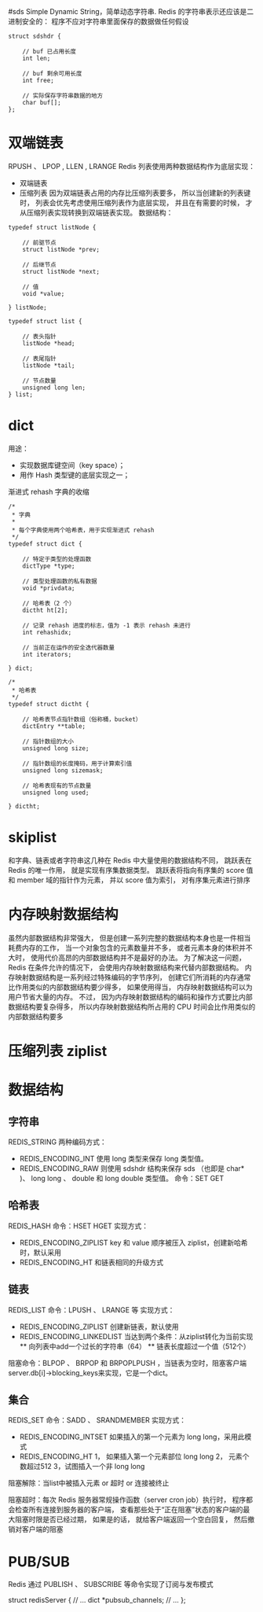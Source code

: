#sds
Simple Dynamic String，简单动态字符串.
Redis 的字符串表示还应该是二进制安全的： 程序不应对字符串里面保存的数据做任何假设
```
struct sdshdr {

    // buf 已占用长度
    int len;

    // buf 剩余可用长度
    int free;

    // 实际保存字符串数据的地方
    char buf[];
};
```
# 双端链表
 RPUSH 、 LPOP , LLEN , LRANGE 
Redis 列表使用两种数据结构作为底层实现：
* 双端链表
* 压缩列表
因为双端链表占用的内存比压缩列表要多， 所以当创建新的列表键时， 列表会优先考虑使用压缩列表作为底层实现， 并且在有需要的时候， 才从压缩列表实现转换到双端链表实现。
数据结构：
```
typedef struct listNode {

    // 前驱节点
    struct listNode *prev;

    // 后继节点
    struct listNode *next;

    // 值
    void *value;

} listNode;

typedef struct list {

    // 表头指针
    listNode *head;

    // 表尾指针
    listNode *tail;

    // 节点数量
    unsigned long len;
} list;
```

# dict
用途：

* 实现数据库键空间（key space）；
* 用作 Hash 类型键的底层实现之一；

渐进式 rehash
字典的收缩

```
/*
 * 字典
 *
 * 每个字典使用两个哈希表，用于实现渐进式 rehash
 */
typedef struct dict {

    // 特定于类型的处理函数
    dictType *type;

    // 类型处理函数的私有数据
    void *privdata;

    // 哈希表（2 个）
    dictht ht[2];

    // 记录 rehash 进度的标志，值为 -1 表示 rehash 未进行
    int rehashidx;

    // 当前正在运作的安全迭代器数量
    int iterators;

} dict;

/*
 * 哈希表
 */
typedef struct dictht {

    // 哈希表节点指针数组（俗称桶，bucket）
    dictEntry **table;

    // 指针数组的大小
    unsigned long size;

    // 指针数组的长度掩码，用于计算索引值
    unsigned long sizemask;

    // 哈希表现有的节点数量
    unsigned long used;

} dictht;
```

# skiplist
和字典、链表或者字符串这几种在 Redis 中大量使用的数据结构不同， 跳跃表在 Redis 的唯一作用， 就是实现有序集数据类型。
跳跃表将指向有序集的 score 值和 member 域的指针作为元素， 并以 score 值为索引， 对有序集元素进行排序

# 内存映射数据结构
虽然内部数据结构非常强大， 但是创建一系列完整的数据结构本身也是一件相当耗费内存的工作， 当一个对象包含的元素数量并不多， 或者元素本身的体积并不大时， 使用代价高昂的内部数据结构并不是最好的办法。
为了解决这一问题， Redis 在条件允许的情况下， 会使用内存映射数据结构来代替内部数据结构。
内存映射数据结构是一系列经过特殊编码的字节序列， 创建它们所消耗的内存通常比作用类似的内部数据结构要少得多， 如果使用得当， 内存映射数据结构可以为用户节省大量的内存。
不过， 因为内存映射数据结构的编码和操作方式要比内部数据结构要复杂得多， 所以内存映射数据结构所占用的 CPU 时间会比作用类似的内部数据结构要多

# 压缩列表 ziplist

# 数据结构
## 字符串
REDIS_STRING
两种编码方式：
* REDIS_ENCODING_INT 使用 long 类型来保存 long 类型值。
* REDIS_ENCODING_RAW 则使用 sdshdr 结构来保存 sds （也即是 char* )、 long long 、 double 和 long double 类型值。
命令：SET GET

## 哈希表 
REDIS_HASH
命令：HSET HGET
实现方式：
* REDIS_ENCODING_ZIPLIST key 和 value 顺序被压入 ziplist，创建新哈希时，默认采用
* REDIS_ENCODING_HT 和链表相同的升级方式

## 链表
REDIS_LIST
命令：LPUSH 、 LRANGE 等
实现方式：
* REDIS_ENCODING_ZIPLIST 创建新链表，默认使用
* REDIS_ENCODING_LINKEDLIST 当达到两个条件：从ziplist转化为当前实现
** 向列表中add一个过长的字符串（64）
** 链表长度超过一个值（512个）

阻塞命令：BLPOP 、 BRPOP 和 BRPOPLPUSH ，当链表为空时，阻塞客户端
server.db[i]->blocking_keys来实现，它是一个dict。

## 集合
REDIS_SET
命令：SADD 、 SRANDMEMBER
实现方式：
* REDIS_ENCODING_INTSET 如果插入的第一个元素为 long long，采用此模式
* REDIS_ENCODING_HT 1， 如果插入第一个元素部位 long long 2， 元素个数超过512 3，试图插入一个非 long long



阻塞解除：当list中被插入元素 or 超时 or 连接被终止

阻塞超时：每次 Redis 服务器常规操作函数（server cron job）执行时， 程序都会检查所有连接到服务器的客户端， 查看那些处于“正在阻塞”状态的客户端的最大阻塞时限是否已经过期， 如果是的话， 就给客户端返回一个空白回复， 然后撤销对客户端的阻塞




# PUB/SUB

Redis 通过 PUBLISH 、 SUBSCRIBE 等命令实现了订阅与发布模式

struct redisServer {
    // ...
    dict *pubsub_channels;
    // ...
};
